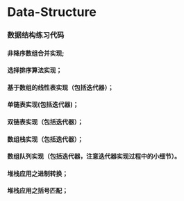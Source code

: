 # Data-Structure
### 数据结构练习代码
#### 非降序数组合并实现;
#### 选择排序算法实现；
#### 基于数组的线性表实现（包括迭代器）；
#### 单链表实现(包括迭代器)；
#### 双链表实现（包括迭代器）；
#### 数组栈实现（包括迭代器）；
#### 数组队列实现（包括迭代器，注意迭代器实现过程中的小细节）。
#### 堆栈应用之进制转换；
#### 堆栈应用之括号匹配；




